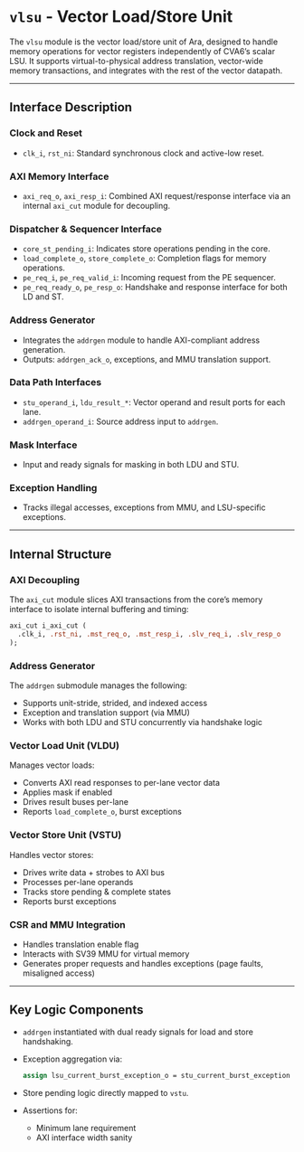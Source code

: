 # `vlsu` - Vector Load/Store Unit

The `vlsu` module is the vector load/store unit of Ara, designed to handle memory operations for vector registers independently of CVA6’s scalar LSU. It supports virtual-to-physical address translation, vector-wide memory transactions, and integrates with the rest of the vector datapath.

---

## Interface Description

### Clock and Reset
- `clk_i`, `rst_ni`: Standard synchronous clock and active-low reset.

### AXI Memory Interface
- `axi_req_o`, `axi_resp_i`: Combined AXI request/response interface via an internal `axi_cut` module for decoupling.

### Dispatcher & Sequencer Interface
- `core_st_pending_i`: Indicates store operations pending in the core.
- `load_complete_o`, `store_complete_o`: Completion flags for memory operations.
- `pe_req_i`, `pe_req_valid_i`: Incoming request from the PE sequencer.
- `pe_req_ready_o`, `pe_resp_o`: Handshake and response interface for both LD and ST.

### Address Generator
- Integrates the `addrgen` module to handle AXI-compliant address generation.
- Outputs: `addrgen_ack_o`, exceptions, and MMU translation support.

### Data Path Interfaces
- `stu_operand_i`, `ldu_result_*`: Vector operand and result ports for each lane.
- `addrgen_operand_i`: Source address input to `addrgen`.

### Mask Interface
- Input and ready signals for masking in both LDU and STU.

### Exception Handling
- Tracks illegal accesses, exceptions from MMU, and LSU-specific exceptions.

---

## Internal Structure

### AXI Decoupling
The `axi_cut` module slices AXI transactions from the core’s memory interface to isolate internal buffering and timing:

```systemverilog
axi_cut i_axi_cut (
  .clk_i, .rst_ni, .mst_req_o, .mst_resp_i, .slv_req_i, .slv_resp_o
);
```

### Address Generator
The `addrgen` submodule manages the following:
- Supports unit-stride, strided, and indexed access
- Exception and translation support (via MMU)
- Works with both LDU and STU concurrently via handshake logic

### Vector Load Unit (VLDU)
Manages vector loads:
- Converts AXI read responses to per-lane vector data
- Applies mask if enabled
- Drives result buses per-lane
- Reports `load_complete_o`, burst exceptions

### Vector Store Unit (VSTU)
Handles vector stores:
- Drives write data + strobes to AXI bus
- Processes per-lane operands
- Tracks store pending & complete states
- Reports burst exceptions

### CSR and MMU Integration
- Handles translation enable flag
- Interacts with SV39 MMU for virtual memory
- Generates proper requests and handles exceptions (page faults, misaligned access)

---

## Key Logic Components

- `addrgen` instantiated with dual ready signals for load and store handshaking.
- Exception aggregation via:
  ```systemverilog
  assign lsu_current_burst_exception_o = stu_current_burst_exception | ldu_current_burst_exception;
  ```

- Store pending logic directly mapped to `vstu`.

- Assertions for:
  - Minimum lane requirement
  - AXI interface width sanity
